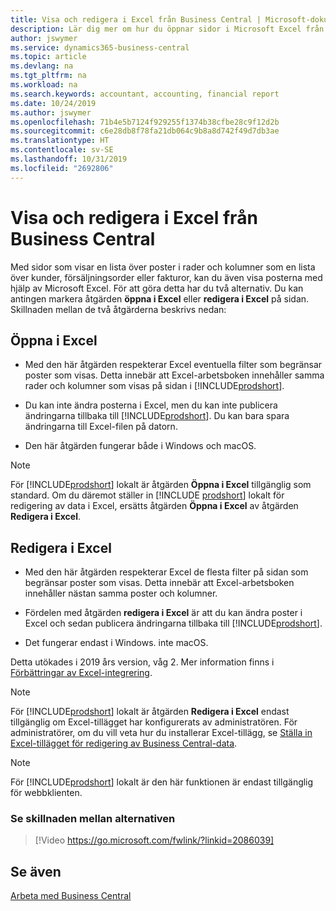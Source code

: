```yaml
---
title: Visa och redigera i Excel från Business Central | Microsoft-dokument
description: Lär dig mer om hur du öppnar sidor i Microsoft Excel från Business Central för bättre dataanalyser.
author: jswymer
ms.service: dynamics365-business-central
ms.topic: article
ms.devlang: na
ms.tgt_pltfrm: na
ms.workload: na
ms.search.keywords: accountant, accounting, financial report
ms.date: 10/24/2019
ms.author: jswymer
ms.openlocfilehash: 71b4e5b7124f929255f1374b38cfbe28c9f12d2b
ms.sourcegitcommit: c6e28db8f78fa21db064c9b8a8d742f49d7db3ae
ms.translationtype: HT
ms.contentlocale: sv-SE
ms.lasthandoff: 10/31/2019
ms.locfileid: "2692806"
---
```

# <a name="viewing-and-editing-in-excel-from-business-central"></a>Visa och redigera i Excel från Business Central

Med sidor som visar en lista över poster i rader och kolumner som en lista över kunder, försäljningsorder eller fakturor, kan du även visa posterna med hjälp av Microsoft Excel. För att göra detta har du två alternativ. Du kan antingen markera åtgärden **öppna i Excel** eller **redigera i Excel** på sidan. Skillnaden mellan de två åtgärderna beskrivs nedan:  

## <a name="open-in-excel"></a>Öppna i Excel

- Med den här åtgärden respekterar Excel eventuella filter som begränsar poster som visas. Detta innebär att Excel-arbetsboken innehåller samma rader och kolumner som visas på sidan i [!INCLUDE[prodshort](includes/prodshort.md)].

- Du kan inte ändra posterna i Excel, men du kan inte publicera ändringarna tillbaka till [!INCLUDE[prodshort](includes/prodshort.md)]. Du kan bara spara ändringarna till Excel-filen på datorn. 

- Den här åtgärden fungerar både i Windows och macOS. 

> [!NOTE]
> För [!INCLUDE[prodshort](includes/prodshort.md)] lokalt är åtgärden **Öppna i Excel** tillgänglig som standard. Om du däremot ställer in [!INCLUDE [prodshort](includes/prodshort.md)] lokalt för redigering av data i Excel, ersätts åtgärden **Öppna i Excel** av åtgärden **Redigera i Excel**.

## <a name="edit-in-excel"></a>Redigera i Excel

- Med den här åtgärden respekterar Excel de flesta filter på sidan som begränsar poster som visas. Detta innebär att Excel-arbetsboken innehåller nästan samma poster och kolumner.

- Fördelen med åtgärden **redigera i Excel** är att du kan ändra poster i Excel och sedan publicera ändringarna tillbaka till [!INCLUDE[prodshort](includes/prodshort.md)].

- Det fungerar endast i Windows. inte macOS.

Detta utökades i 2019 års version, våg 2. Mer information finns i [Förbättringar av Excel-integrering](/dynamics365-release-plan/2019wave2/dynamics365-business-central/enhancements-excel-integration).

> [!NOTE]
> För [!INCLUDE[prodshort](includes/prodshort.md)] lokalt är åtgärden **Redigera i Excel** endast tillgänglig om Excel-tillägget har konfigurerats av administratören. För administratörer, om du vill veta hur du installerar Excel-tillägg, se [Ställa in Excel-tillägget för redigering av Business Central-data](/dynamics365/business-central/dev-itpro/administration/configuring-excel-addin).

> [!NOTE]
> För [!INCLUDE[prodshort](includes/prodshort.md)] lokalt är den här funktionen är endast tillgänglig för webbklienten.

### <a name="see-the-differences-between-the-options"></a>Se skillnaden mellan alternativen 
> [!Video https://go.microsoft.com/fwlink/?linkid=2086039]

## <a name="see-also"></a>Se även
[Arbeta med Business Central](ui-work-product.md)  
